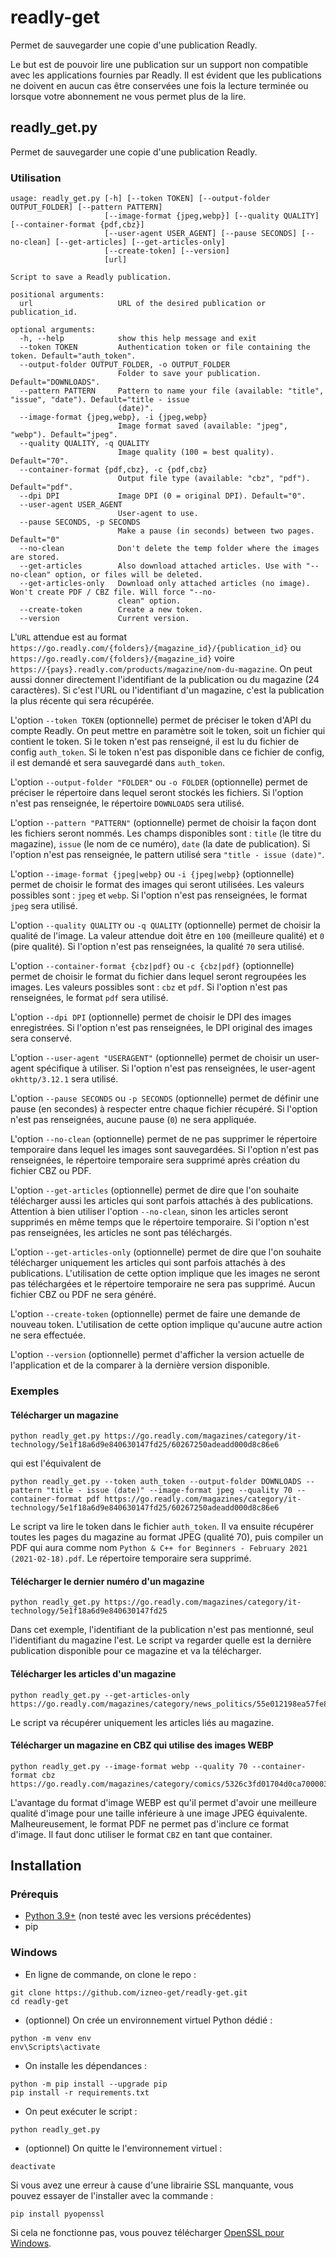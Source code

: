 # readly-get
Permet de sauvegarder une copie d'une publication Readly.

Le but est de pouvoir lire une publication sur un support non compatible avec les applications fournies par Readly. 
Il est évident que les publications ne doivent en aucun cas être conservées une fois la lecture terminée ou lorsque votre abonnement ne vous permet plus de la lire. 
 
## readly_get.py
Permet de sauvegarder une copie d'une publication Readly. 
 
### Utilisation
```
usage: readly_get.py [-h] [--token TOKEN] [--output-folder OUTPUT_FOLDER] [--pattern PATTERN]
                     [--image-format {jpeg,webp}] [--quality QUALITY] [--container-format {pdf,cbz}]
                     [--user-agent USER_AGENT] [--pause SECONDS] [--no-clean] [--get-articles] [--get-articles-only]
                     [--create-token] [--version]
                     [url]

Script to save a Readly publication.

positional arguments:
  url                   URL of the desired publication or publication_id.

optional arguments:
  -h, --help            show this help message and exit
  --token TOKEN         Authentication token or file containing the token. Default="auth_token".
  --output-folder OUTPUT_FOLDER, -o OUTPUT_FOLDER
                        Folder to save your publication. Default="DOWNLOADS".
  --pattern PATTERN     Pattern to name your file (available: "title", "issue", "date"). Default="title - issue
                        (date)".
  --image-format {jpeg,webp}, -i {jpeg,webp}
                        Image format saved (available: "jpeg", "webp"). Default="jpeg".
  --quality QUALITY, -q QUALITY
                        Image quality (100 = best quality). Default="70".
  --container-format {pdf,cbz}, -c {pdf,cbz}
                        Output file type (available: "cbz", "pdf"). Default="pdf".
  --dpi DPI             Image DPI (0 = original DPI). Default="0".
  --user-agent USER_AGENT
                        User-agent to use.
  --pause SECONDS, -p SECONDS
                        Make a pause (in seconds) between two pages. Default="0"
  --no-clean            Don't delete the temp folder where the images are stored.
  --get-articles        Also download attached articles. Use with "--no-clean" option, or files will be deleted.
  --get-articles-only   Download only attached articles (no image). Won't create PDF / CBZ file. Will force "--no-
                        clean" option.
  --create-token        Create a new token.
  --version             Current version.
```

L'`URL` attendue est au format `https://go.readly.com/{folders}/{magazine_id}/{publication_id}` ou `https://go.readly.com/{folders}/{magazine_id}` voire `https://{pays}.readly.com/products/magazine/nom-du-magazine`. On peut aussi donner directement l'identifiant de la publication ou du magazine (24 caractères). 
Si c'est l'URL ou l'identifiant d'un magazine, c'est la publication la plus récente qui sera récupérée. 

L'option `--token TOKEN` (optionnelle) permet de préciser le token d'API du compte Readly. On peut mettre en paramètre soit le token, soit un fichier qui contient le token. 
Si le token n'est pas renseigné, il est lu du fichier de config `auth_token`. 
Si le token n'est pas disponible dans ce fichier de config, il est demandé et sera sauvegardé dans `auth_token`. 

L'option `--output-folder "FOLDER"` ou `-o FOLDER` (optionnelle) permet de préciser le répertoire dans lequel seront stockés les fichiers. 
Si l'option n'est pas renseignée, le répertoire `DOWNLOADS` sera utilisé. 

L'option `--pattern "PATTERN"` (optionnelle) permet de choisir la façon dont les fichiers seront nommés. 
Les champs disponibles sont : `title` (le titre du magazine), `issue` (le nom de ce numéro), `date` (la date de publication). 
Si l'option n'est pas renseignée, le pattern utilisé sera `"title - issue (date)"`. 

L'option `--image-format {jpeg|webp}` ou `-i {jpeg|webp}` (optionnelle) permet de choisir le format des images qui seront utilisées. 
Les valeurs possibles sont : `jpeg` et `webp`. 
Si l'option n'est pas renseignées, le format `jpeg` sera utilisé. 
 
L'option `--quality QUALITY` ou `-q QUALITY` (optionnelle) permet de choisir la qualité de l'image. 
La valeur attendue doit être en `100` (meilleure qualité) et `0` (pire qualité). 
Si l'option n'est pas renseignées, la qualité `70` sera utilisé. 

L'option `--container-format {cbz|pdf}` ou `-c {cbz|pdf}` (optionnelle) permet de choisir le format du fichier dans lequel seront regroupées les images. 
Les valeurs possibles sont : `cbz` et `pdf`. 
Si l'option n'est pas renseignées, le format `pdf` sera utilisé. 

L'option `--dpi DPI` (optionnelle) permet de choisir le DPI des images enregistrées. 
Si l'option n'est pas renseignées, le DPI original des images sera conservé. 

L'option `--user-agent "USERAGENT"` (optionnelle) permet de choisir un user-agent spécifique à utiliser. 
Si l'option n'est pas renseignées, le user-agent `okhttp/3.12.1` sera utilisé. 

L'option `--pause SECONDS` ou `-p SECONDS` (optionnelle) permet de définir une pause (en secondes) à respecter entre chaque fichier récupéré. 
Si l'option n'est pas renseignées, aucune pause (`0`) ne sera appliquée. 

L'option `--no-clean` (optionnelle) permet de ne pas supprimer le répertoire temporaire dans lequel les images sont sauvegardées. 
Si l'option n'est pas renseignées, le répertoire temporaire sera supprimé après création du fichier CBZ ou PDF. 

L'option `--get-articles` (optionnelle) permet de dire que l'on souhaite télécharger aussi les articles qui sont parfois attachés à des publications. Attention à bien utiliser l'option `--no-clean`, sinon les articles seront supprimés en même temps que le répertoire temporaire. 
Si l'option n'est pas renseignées, les articles ne sont pas téléchargés. 

L'option `--get-articles-only` (optionnelle) permet de dire que l'on souhaite télécharger uniquement les articles qui sont parfois attachés à des publications. L'utilisation de cette option implique que les images ne seront pas téléchargées et le répertoire temporaire ne sera pas supprimé. Aucun fichier CBZ ou PDF ne sera généré.  

L'option `--create-token` (optionnelle) permet de faire une demande de nouveau token. L'utilisation de cette option implique qu'aucune autre action ne sera effectuée. 

L'option `--version` (optionnelle) permet d'afficher la version actuelle de l'application et de la comparer à la dernière version disponible. 
  
  
### Exemples 
#### Télécharger un magazine
```
python readly_get.py https://go.readly.com/magazines/category/it-technology/5e1f18a6d9e840630147fd25/60267250adeadd000d8c86e6
```
qui est l'équivalent de 
```
python readly_get.py --token auth_token --output-folder DOWNLOADS --pattern "title - issue (date)" --image-format jpeg --quality 70 --container-format pdf https://go.readly.com/magazines/category/it-technology/5e1f18a6d9e840630147fd25/60267250adeadd000d8c86e6
```
Le script va lire le token dans le fichier `auth_token`. Il va ensuite récupérer toutes les pages du magazine au format JPEG (qualité 70), puis compiler un PDF qui aura comme nom `Python & C++ for Beginners - February 2021 (2021-02-18).pdf`. 
Le répertoire temporaire sera supprimé. 

#### Télécharger le dernier numéro d'un magazine
```
python readly_get.py https://go.readly.com/magazines/category/it-technology/5e1f18a6d9e840630147fd25
```
Dans cet exemple, l'identifiant de la publication n'est pas mentionné, seul l'identifiant du magazine l'est. 
Le script va regarder quelle est la dernière publication disponible pour ce magazine et va la télécharger. 

#### Télécharger les articles d'un magazine
```
python readly_get.py --get-articles-only https://go.readly.com/magazines/category/news_politics/55e012198ea57fe8d300002e
```
Le script va récupérer uniquement les articles liés au magazine. 

#### Télécharger un magazine en CBZ qui utilise des images WEBP
```
python readly_get.py --image-format webp --quality 70 --container-format cbz https://go.readly.com/magazines/category/comics/5326c3fd01704d0ca7000034
```
L'avantage du format d'image WEBP est qu'il permet d'avoir une meilleure qualité d'image pour une taille inférieure à une image JPEG équivalente. 
Malheureusement, le format PDF ne permet pas d'inclure ce format d'image. Il faut donc utiliser le format `CBZ` en tant que container. 
  
  
## Installation 
### Prérequis
- [Python 3.9+](https://www.python.org/downloads/windows/) (non testé avec les versions précédentes)
- pip

### Windows
- En ligne de commande, on clone le repo : 
```
git clone https://github.com/izneo-get/readly-get.git
cd readly-get
```
- (optionnel) On crée un environnement virtuel Python dédié : 
```
python -m venv env
env\Scripts\activate
```
- On installe les dépendances : 
```
python -m pip install --upgrade pip
pip install -r requirements.txt
```
- On peut exécuter le script :
```
python readly_get.py
```
- (optionnel) On quitte le l'environnement virtuel : 
```
deactivate
```

Si vous avez une erreur à cause d'une librairie SSL manquante, vous pouvez essayer de l'installer avec la commande :  
```
pip install pyopenssl
```
Si cela ne fonctionne pas, vous pouvez télécharger [OpenSSL pour Windows](http://gnuwin32.sourceforge.net/packages/openssl.htm). 
